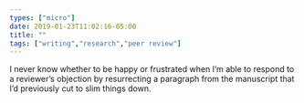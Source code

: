 ```yaml
---
types: ["micro"]
date: 2019-01-23T11:02:16-05:00
title: ""
tags: ["writing","research","peer review"]
---
```

I never know whether to be happy or frustrated when I’m able to respond to a reviewer’s objection by resurrecting a paragraph from the manuscript that I’d previously cut to slim things down.
